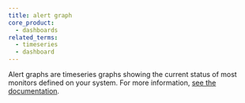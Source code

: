 ```yaml
---
title: alert graph
core_product:
  - dashboards
related_terms:
  - timeseries
  - dashboard
---
```

Alert graphs are timeseries graphs showing the current status of most monitors defined on your system. For more information, <a href="/dashboards/widgets/alerting_response/alert_graph/">see the documentation</a>.